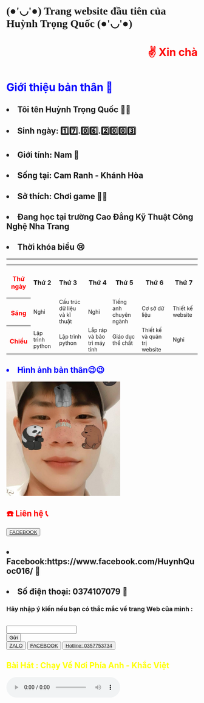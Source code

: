 <html>
  <head>
	      <h1 style="font-family:verdana"> (●'◡'●) Trang website đầu tiên của Huỳnh Trọng Quốc (●'◡'●) </h1>
	  <meta charset="100">
	
</head>
	     <body style="background-color:green Blue;">
		     <h1 style="color:red"><marquee> ✌️ Xin chào các bạn✌️ </marquee></h1>
       <body>
	       <h1 style="color: blue"> Giới thiệu bản thân 🙋‍</h1>
	</body>	
		     <h2><li> Tôi tên Huỳnh Trọng Quốc 🙋‍♂️</li></h2>
		     <h2><li> Sinh ngày: 1️⃣7️⃣.0️⃣6️⃣.2️⃣0️⃣0️⃣3️⃣ </li></h2>
		     <h2><li> Giới tính: Nam 👦</li></h2>
		     <h2><li> Sống tại: Cam Ranh - Khánh Hòa </li></h2>
		     <h2><li> Sở thích: Chơi game 🧘‍♂️ </li></h2>
		     <h2><li> Đang học tại trường Cao Đẳng Kỹ Thuật Công Nghệ Nha Trang </li></h2>
		     <h2><li> Thời khóa biểu 😢</li></h2>
		     <table border= 1>
	<table>
     <tr>
	  <th><h3 style="color:red"> Thứ ngày</h3></th>
	  <td><h3> Thứ 2 </h3></td>
          <td><h3> Thứ 3 </h3></td>
          <th><h3> Thứ 4 </h3></th>
          <th><h3> Thứ 5 </h3></th>
          <th><h3> Thứ 6 </h3></th>
          <th><h3> Thứ 7 </h3></th>
     </tr>
     <tr>
	  <th><h3 style="color:red"> Sáng </h3></th>
          <td> Nghỉ </td>
          <td> Cấu trúc dữ liệu và kĩ thuật </td>
          <td> Nghỉ </td>
          <td> Tiếng anh chuyên ngành </td>
          <td> Cơ sở dữ liệu </td>
          <td> Thiết kế website </td>
    </tr>
    <tr>
	  <th><h3 style="color:red"> Chiều </h3></th>
          <td> Lập trình python </td>
          <td> Lập trình python </td>
          <td> Lắp ráp và bảo trì máy tính </td>
          <td> Giáo dục thể chất </td>
          <td> Thiết kế và quản trị website </td>
          <td> Nghỉ </td>
    </tr>
   </table> 
      <h2 style="color:blue"><li> Hình ảnh bản thân😉😉</li></h2>
          <img src="ac22a46d1c9fd2c18b8e.jpg" width="300" height="300" />
      <h2 style="color:red"> ☎️ Liên hệ 📞</h2>	 
      <button class="chat-facebook">
<a href= "https://www.facebook.com/HuynhQuoc016 "target="_blank"> FACEBOOK </a>
       </button>
			     <h2><li> Facebook:https://www.facebook.com/HuynhQuoc016/ 📲 </li></h2>
			     <h2><li> Số điện thoại: 0374107079 📲 </li></h2>
	<form action="http://xuanthulab.net" method="get">
	<label><h3>Hãy nhập ý kiến nếu bạn có thắc mắc về trang Web của mình :</h3></label><br>
        <input name="name" type="text" value=""><br>
        </form>
		<input type="submit" name="submit" value="Gửi" />
<div class="float-contact">
<button class="chat-zalo">
<a href="http://zalo.me/0357753734"> ZALO </a>
</button>
<button class="chat-facebook">
<a href= " hhttps://www.facebook.com/MYDUYEN250603/ "target="_blank"> FACEBOOK </a>
</button>
<button class="hotline">
<a href="tel:0357753734">Hotline: 0357753734</a>
</button>
</div>
<font color= Yellow  >
<h2> Bài Hát : Chạy Về Nơi Phía Anh - Khắc Việt </h2>
<font>
<audio src="https://dadaymocan.com/1.mp3" type="audio/mp3" controls </audio>
        <h1 style="color:blue"><marquee>(❁´◡`❁) Xin chào và hẹn gặp lại mọi người (❁´◡`❁)</marquee></h1>


